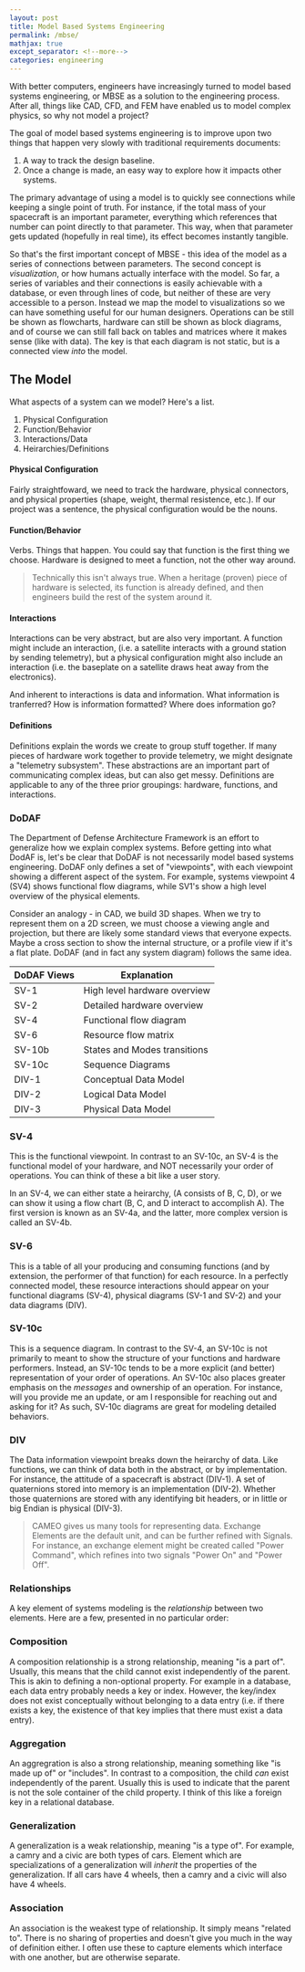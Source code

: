 ```yaml
---
layout: post
title: Model Based Systems Engineering
permalink: /mbse/
mathjax: true
except_separator: <!--more-->
categories: engineering
---
```


With better computers, engineers have increasingly turned to model based systems engineering, or MBSE as a solution to the engineering process. After all, things like CAD, CFD, and FEM have enabled us to model complex physics, so why not model a project? 

<!--more-->

The goal of model based systems engineering is to improve upon two things that happen very slowly with traditional requirements documents:

1. A way to track the design baseline.
2. Once a change is made, an easy way to explore how it impacts other systems. 

The primary advantage of using a model is to quickly see connections while keeping a single point of truth. For instance, if the total mass of your spacecraft is an important parameter, everything which references that number can point directly to that parameter. This way, when that parameter gets updated (hopefully in real time), its effect becomes instantly tangible.

So that's the first important concept of MBSE - this idea of the model as a series of connections between parameters. The second concept is *visualization*, or how humans actually interface with the model. So far, a series of variables and their connections is easily achievable with a database, or even through lines of code, but neither of these are very accessible to a person. Instead we map the model to visualizations so we can have something useful for our human designers. Operations can be still be shown as flowcharts, hardware can still be shown as block diagrams, and of course we can still fall back on tables and matrices where it makes sense (like with data). The key is that each diagram is not static, but is a connected view *into* the model. 


## The Model

What aspects of a system can we model? Here's a list.

1. Physical Configuration
2. Function/Behavior 
3. Interactions/Data
4. Heirarchies/Definitions


#### Physical Configuration

Fairly straightfoward, we need to track the hardware, physical connectors, and physical properties (shape, weight, thermal resistence, etc.). If our project was a sentence, the physical configuration would be the nouns.


#### Function/Behavior

Verbs. Things that happen. You could say that function is the first thing we choose. Hardware is designed to meet a function, not the other way around.

> Technically this isn't always true. When a heritage (proven) piece of hardware is selected, its function is already defined, and then engineers build the rest of the system around it. 


#### Interactions

Interactions can be very abstract, but are also very important. A function might include an interaction, (i.e. a satellite interacts with a ground station by sending telemetry), but a physical configuration might also include an interaction (i.e. the baseplate on a satellite draws heat away from the electronics). 

And inherent to interactions is data and information. What information is tranferred? How is information formatted? Where does information go?


#### Definitions

Definitions explain the words we create to group stuff together. If many pieces of hardware work together to provide telemetry, we might designate a "telemetry subsystem". These abstractions are an important part of communicating complex ideas, but can also get messy. Definitions are applicable to any of the three prior groupings: hardware, functions, and interactions. 


### DoDAF

The Department of Defense Architecture Framework is an effort to generalize how we explain complex systems. Before getting into what DodAF is, let's be clear that DoDAF is not necessarily model based systems engineering. DoDAF only defines a set of "viewpoints", with each viewpoint showing a different aspect of the system. For example, systems viewpoint 4 (SV4) shows functional flow diagrams, while SV1's show a high level overview of the physical elements. 

Consider an analogy - in CAD, we build 3D shapes. When we try to represent them on a 2D screen, we must choose a viewing angle and projection, but there are likely some standard views that everyone expects. Maybe a cross section to show the internal structure, or a profile view if it's a flat plate. DoDAF (and in fact any system diagram) follows the same idea. 

| DoDAF Views   | Explanation
|--             |--
| SV-1          | High level hardware overview
| SV-2          | Detailed hardware overview
| SV-4          | Functional flow diagram
| SV-6          | Resource flow matrix
| SV-10b        | States and Modes transitions
| SV-10c        | Sequence Diagrams
| DIV-1         | Conceptual Data Model
| DIV-2         | Logical Data Model
| DIV-3         | Physical Data Model


### SV-4

This is the functional viewpoint. In contrast to an SV-10c, an SV-4 is the functional model of your hardware, and NOT necessarily your order of operations. You can think of these a bit like a user story. 

In an SV-4, we can either state a heirarchy, (A consists of B, C, D), or we can show it using a flow chart (B, C, and D interact to accomplish A). The first version is known as an SV-4a, and the latter, more complex version is called an SV-4b. 


### SV-6

This is a table of all your producing and consuming functions (and by extension, the performer of that function) for each resource. In a perfectly connected model, these resource interactions should appear on your functional diagrams (SV-4), physical diagrams (SV-1 and SV-2) and your data diagrams (DIV). 


### SV-10c

This is a sequence diagram. In contrast to the SV-4, an SV-10c is not primarily to meant to show the structure of your functions and hardware performers. Instead, an SV-10c tends to be a more explicit (and better) representation of your order of operations. An SV-10c also places greater emphasis on the *messages* and ownership of an operation. For instance, will you provide me an update, or am I responsible for reaching out and asking for it? As such, SV-10c diagrams are great for modeling detailed behaviors.

### DIV

The Data information viewpoint breaks down the heirarchy of data. Like functions, we can think of data both in the abstract, or by implementation. For instance, the attitude of a spacecraft is abstract (DIV-1). A set of quaternions stored into memory is an implementation (DIV-2). Whether those quaternions are stored with any identifying bit headers, or in little or big Endian is physical (DIV-3).

> CAMEO gives us many tools for representing data. Exchange Elements are the default unit, and can be further refined with Signals. For instance, an exchange element might be created called "Power Command", which refines into two signals "Power On" and "Power Off".


### Relationships

A key element of systems modeling is the *relationship* between two elements. Here are a few, presented in no particular order:

### Composition

A composition relationship is a strong relationship, meaning "is a part of". Usually, this means that the child cannot exist independently of the parent. This is akin to defining a non-optional property. For example in a database, each data entry probably needs a key or index. However, the key/index does not exist conceptually without belonging to a data entry (i.e. if there exists a key, the existence of that key implies that there must exist a data entry). 

### Aggregation

An aggregration is also a strong relationship, meaning something like "is made up of" or "includes". In contrast to a composition, the child *can* exist independently of the parent. Usually this is used to indicate that the parent is not the sole container of the child property. I think of this like a foreign key in a relational database. 

### Generalization

A generalization is a weak relationship, meaning "is a type of". For example, a camry and a civic are both types of cars. Element which are specializations of a generalization will *inherit* the properties of the generalization. If all cars have 4 wheels, then a camry and a civic will also have 4 wheels. 

### Association

An association is the weakest type of relationship. It simply means "related to". There is no sharing of properties and doesn't give you much in the way of definition either. I often use these to capture elements which interface with one another, but are otherwise separate. 





